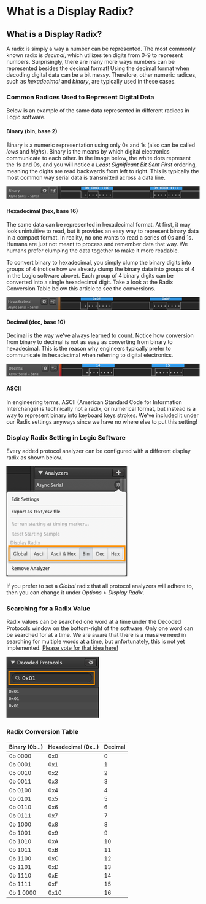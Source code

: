 # What is a Display Radix?

## What is a Display Radix?

A radix is simply a way a number can be represented. The most commonly known radix is _decimal_, which utilizes ten digits from 0-9 to represent numbers. Surprisingly, there are many more ways numbers can be represented besides the decimal format! Using the decimal format when decoding digital data can be a bit messy. Therefore, other numeric radices, such as _hexadecimal_ and _binary_, are typically used in these cases.

### Common Radices Used to Represent Digital Data

Below is an example of the same data represented in different radices in Logic software.

#### Binary \(bin, base 2\)

Binary is a numeric representation using only 0s and 1s \(also can be called _lows_ and _highs_\). Binary is the means by which digital electronics communicate to each other. In the image below, the white dots represent the 1s and 0s, and you will notice a _Least Significant Bit Sent First_ ordering, meaning the digits are read backwards from left to right. This is typically the most common way serial data is transmitted across a data line.

![Data in binary](../../.gitbook/assets/2018-10-09_1141.png)

#### Hexadecimal \(hex, base 16\)

The same data can be represented in hexadecimal format. At first, it may look unintuitive to read, but it provides an easy way to represent binary data in a compact format. In reality, no one wants to read a series of 0s and 1s. Humans are just not meant to process and remember data that way. We humans prefer clumping the data together to make it more readable.

To convert binary to hexadecimal, you simply clump the binary digits into groups of 4 \(notice how we already clump the binary data into groups of 4 in the Logic software above\). Each group of 4 binary digits can be converted into a single hexadecimal digit. Take a look at the Radix Conversion Table below this article to see the conversions.

![Data in hexadecimal](../../.gitbook/assets/2018-10-09_1142.png)

#### Decimal \(dec, base 10\)

Decimal is the way we've always learned to count. Notice how conversion from binary to decimal is not as easy as converting from binary to hexadecimal. This is the reason why engineers typically prefer to communicate in hexadecimal when referring to digital electronics.

![Data in decimal](../../.gitbook/assets/2018-10-09_1143.png)

#### ASCII

In engineering terms, ASCII \(American Standard Code for Information Interchange\) is technically not a radix, or numerical format, but instead is a way to represent binary into keyboard keys strokes. We've included it under our Radix settings anyways since we have no where else to put this setting!

### Display Radix Setting in Logic Software

Every added protocol analyzer can be configured with a different display radix as shown below.

![](../../.gitbook/assets/2018-10-09_1148.png)

If you prefer to set a _Global_ radix that all protocol analyzers will adhere to, then you can change it under _Options_ &gt; _Display Radix_.

### Searching for a Radix Value

Radix values can be searched one word at a time under the Decoded Protocols window on the bottom-right of the software. Only one word can be searched for at a time. We are aware that there is a massive need in searching for multiple words at a time, but unfortunately, this is not yet implemented. [Please vote for that idea here!](https://ideas.saleae.com/ideas/SALEAE-I-406)

![Searching for a radix value](../../.gitbook/assets/2018-10-09_1211.png)

### Radix Conversion Table

| Binary \(0b...\) | Hexadecimal \(0x...\) | Decimal |
| :--- | :--- | :--- |
| 0b 0000 | 0x0 | 0 |
| 0b 0001 | 0x1 | 1 |
| 0b 0010 | 0x2 | 2 |
| 0b 0011 | 0x3 | 3 |
| 0b 0100 | 0x4 | 4 |
| 0b 0101 | 0x5 | 5 |
| 0b 0110 | 0x6 | 6 |
| 0b 0111 | 0x7 | 7 |
| 0b 1000 | 0x8 | 8 |
| 0b 1001 | 0x9 | 9 |
| 0b 1010 | 0xA | 10 |
| 0b 1011 | 0xB | 11 |
| 0b 1100 | 0xC | 12 |
| 0b 1101 | 0xD | 13 |
| 0b 1110 | 0xE | 14 |
| 0b 1111 | 0xF | 15 |
| 0b 1 0000 | 0x10 | 16 |





